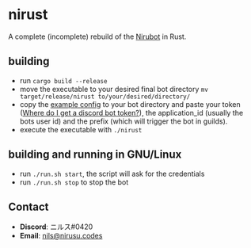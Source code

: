 # nirust
A complete (incomplete) rebuild of the [Nirubot](https://github.com/Nirusu99/nirubot) in Rust.

## building
- run `cargo build --release`
- move the executable to your desired final bot directory `mv target/release/nirust to/your/desired/directory/`
- copy the [example config](./example/config.toml*) to your bot directory and paste your token \([Where do I get a discord bot token?](https://discord.com/developers/docs/intro)\), the application_id (usually the bots user id) and the prefix (which will trigger the bot in guilds).
- execute the executable with `./nirust`

## building and running in GNU/Linux
- run `./run.sh start`, the script will ask for the credentials
- run `./run.sh stop` to stop the bot

## Contact
- **Discord**: ニルス#0420
- **Email**: nils@nirusu.codes
